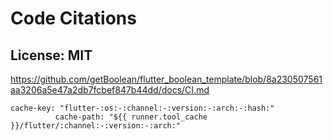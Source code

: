 # Code Citations

## License: MIT

https://github.com/getBoolean/flutter_boolean_template/blob/8a230507561aa3206a5e47a2db7fcbef847b44dd/docs/CI.md

```
cache-key: "flutter-:os:-:channel:-:version:-:arch:-:hash:"
          cache-path: "${{ runner.tool_cache }}/flutter/:channel:-:version:-:arch:"
```
